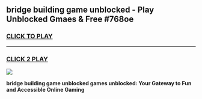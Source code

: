 
## bridge building game unblocked - Play Unblocked Gmaes & Free #768oe
<h3>
<a href="https://news.freeplayer.one?title=bridge_building_game_unblocked&ref=03M">CLICK TO PLAY</a></h3>
<hr>

<h3>
<a href="https://news.freeplayer.one?title=bridge_building_game_unblocked&ref=03M">CLICK 2 PLAY</a>
  
</h3>

<a href="https://news.freeplayer.one?title=bridge_building_game_unblocked&ref=03M"><img src="https://clearcache.store/games.png"></a>


**bridge building game unblocked games unblocked: Your Gateway to Fun and Accessible Online Gaming**
